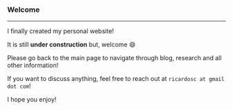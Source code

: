 ### Welcome

---

I finally created my personal website!

It is still **under construction** but, welcome :smile:

Please go back to the main page to navigate through blog, research and all other information!

If you want to discuss anything, feel free to reach out at `ricardosc at gmail dot com`!

I hope you enjoy!
